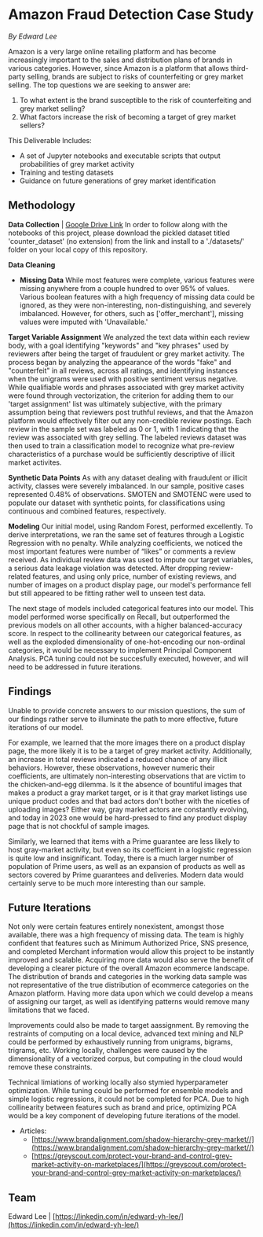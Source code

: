 # Amazon Fraud Detection Case Study

_By Edward Lee_

Amazon is a very large online retailing platform and has become increasingly important to the sales and distribution plans of brands in various categories. However, since Amazon is a platform that allows third-party selling, brands are subject to risks of counterfeiting or grey market selling. The top questions we are seeking to answer are:

1) To what extent is the brand susceptible to the risk of counterfeiting and grey market selling?
2) What factors increase the risk of becoming a target of grey market sellers?


This Deliverable Includes:

-   A set of Jupyter notebooks and executable scripts that output probabilities of grey market activity
-   Training and testing datasets
-   Guidance on future generations of grey market identification


## Methodology

**Data Collection** | [Google Drive Link](https://drive.google.com/drive/folders/1zvcqDbtZaCetQwsBum8EjB27g4tBdJ_G)
In order to follow along with the notebooks of this project, please download the pickled dataset titled 'counter_dataset' (no extension) from the link and install to a './datasets/' folder on your local copy of this repository.

**Data Cleaning** 
- **Missing Data** While most features were complete, various features were missing anywhere from a couple hundred to over 95% of values. Various boolean features with a high frequency of missing data could be ignored, as they were non-interesting, non-distinguishing, and severely imbalanced. However, for others, such as ['offer_merchant'], missing values were imputed with 'Unavailable.' 
    
**Target Variable Assignment**
We analyzed the text data within each review body, with a goal identifying "keywords" and "key phrases" used by reviewers after being the target of fraudulent or grey market activity. The process began by analyzing the appearance of the words "fake" and "counterfeit" in all reviews, across all ratings, and identifying instances when the unigrams were used with positive sentiment versus negative. While qualifiable words and phrases associated with grey market activity were found through vectorization, the criterion for adding them to our 'target assignment' list was ultimately subjective, with the primary assumption being that reviewers post truthful reviews, and that the Amazon platform would effectively filter out any non-credible review postings. Each review in the sample set was labeled as 0 or 1, with 1 indicating that the review was associated with grey selling. The labeled reviews dataset was then used to train a classification model to recognize what pre-review characteristics of a purchase would be sufficiently descriptive of illicit market activites.

**Synthetic Data Points**
As with any dataset dealing with fraudulent or illicit activity, classes were severely imbalanced. In our sample, positive cases represented 0.48% of observations. SMOTEN and SMOTENC were used to populate our dataset with synthetic points, for classifications using continuous and combined features, respectively.

**Modeling**
Our initial model, using Random Forest, performed excellently. To derive interpretations, we ran the same set of features through a Logistic Regression with no penalty. While analyzing coefficients, we noticed the most important features were number of “likes” or comments a review received. As individual review data was used to impute our target variables, a serious data leakage violation was detected. After dropping review-related features, and using only price, number of existing reviews, and number of images on a product display page, our model's performance fell but still appeared to be fitting rather well to unseen test data.

The next stage of models included categorical features into our model. This model performed worse specifically on Recall, but outperformed the previous models on all other accounts, with a higher balanced-accuracy score. In respect to the collinearity between our categorical features, as well as the exploded dimensionality of one-hot-encoding our non-ordinal categories, it would be necessary to implement Principal Component Analysis. PCA tuning could not be succesfully executed, however, and will need to be addressed in future iterations. 

## Findings
Unable to provide concrete answers to our mission questions, the sum of our findings rather serve to illuminate the path to more effective, future iterations of our model.

For example, we learned that the more images there on a product display page, the more likely it is to be a target of grey market activity. Additionally, an increase in total reviews indicated a reduced chance of any illicit behaviors. However, these observations, however numeric their coefficients, are ultimately non-interesting observations that are victim to the chicken-and-egg dilemma. Is it the absence of bountiful images that makes a product a gray market target, or is it that gray market listings use unique product codes and that bad actors don't bother with the niceties of uploading images? Either way, gray market actors are constantly evolving, and today in 2023 one would be hard-pressed to find any product display page that is not chockful of sample images. 

Similarly, we learned that items with a Prime guarantee are less likely to host gray-market activity, but even so its coefficient in a logistic regression is quite low and insignificant. Today, there is a much larger number of population of Prime users, as well as an expansion of products as well as sectors covered by Prime guarantees and deliveries. Modern data would certainly serve to be much more interesting than our sample.

## Future Iterations

Not only were certain features entirely nonexistent, amongst those available, there was a high frequency of missing data. The team is highly confident that features such as Minimum Authorized Price, SNS presence, and completed Merchant information would allow this project to be instantly improved and scalable. Acquiring more data would also serve the benefit of developing a clearer picture of the overall Amazon ecommerce landscape. The distribution of brands and categories in the working data sample was not representative of the true distribution of ecommerce categories on the Amazon platform. Having more data upon which we could develop a means of assigning our target, as well as identifying patterns would remove many limitations that we faced.

Improvements could also be made to target aassignment. By removing the restraints of computing on a local device, advanced text mining and NLP could be performed by exhaustively running from unigrams, bigrams, trigrams, etc. Working locally, challenges were caused by the dimensionality of a vectorized corpus, but computing in the cloud would remove these constraints.

Technical limiations of working locally also stymied hyperparameter optimization. While tuning could be performed for ensemble models and simple logistic regressions, it could not be completed for PCA. Due to high collinearity between features such as brand and price, optimizing PCA would be a key component of developing future iterations of the model.


-   Articles:
	-   [https://www.brandalignment.com/shadow-hierarchy-grey-market//](https://www.brandalignment.com/shadow-hierarchy-grey-market//)
	-   [https://greyscout.com/protect-your-brand-and-control-grey-market-activity-on-marketplaces/](https://greyscout.com/protect-your-brand-and-control-grey-market-activity-on-marketplaces/)
    

## Team

Edward Lee | [https://linkedin.com/in/edward-yh-lee/](https://linkedin.com/in/edward-yh-lee/)

